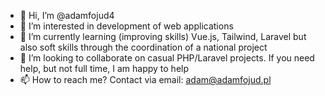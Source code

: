 - 👋 Hi, I’m @adamfojud4
- 👀 I’m interested in development of web applications
- 🌱 I’m currently learning (improving skills) Vue.js, Tailwind, Laravel but also soft skills through the coordination of a national project
- 💞️ I’m looking to collaborate on casual PHP/Laravel projects. If you need help, but not full time, I am happy to help
- 📫 How to reach me? Contact via email: adam@adamfojud.pl

<!---
adamfojud4/adamfojud4 is a ✨ special ✨ repository because its `README.md` (this file) appears on your GitHub profile.
You can click the Preview link to take a look at your changes.
--->
